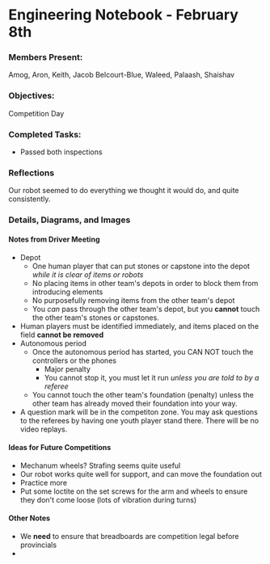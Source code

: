 # Engineering Notebook - February 8th
### Members Present:
Amog, Aron, Keith, Jacob Belcourt-Blue, Waleed, Palaash, Shaishav

### Objectives:
Competition Day

### Completed Tasks:
- Passed both inspections

### Reflections
Our robot seemed to do everything we thought it would do, and quite consistently.

### Details, Diagrams, and Images

#### Notes from Driver Meeting
- Depot 
  - One human player that can put stones or capstone into the depot *while it is clear of items or robots*
  - No placing items in other team's depots in order to block them from introducing elements
  - No purposefully removing items from the other team's depot
  - You *can* pass through the other team's depot, but you **cannot** touch the other team's stones or capstones.
- Human players must be identified immediately, and items placed on the field **cannot be removed**
- Autonomous period
  - Once the autonomous period has started, you CAN NOT touch the controllers or the phones
    - Major penalty
    - You cannot stop it, you must let it run *unless you are told to by a referee*
  - You cannot touch the other team's foundation (penalty) unless the other team has already moved their foundation into your way.
- A question mark will be in the competiton zone. You may ask questions to the referees by having one youth player stand there. There will be no video replays.

#### Ideas for Future Competitions
- Mechanum wheels? Strafing seems quite useful
- Our robot works quite well for support, and can move the foundation out
- Practice more
- Put some loctite on the set screws for the arm and wheels to ensure they don't come loose (lots of vibration during turns)


#### Other Notes
- We **need** to ensure that breadboards are competition legal before provincials
- 